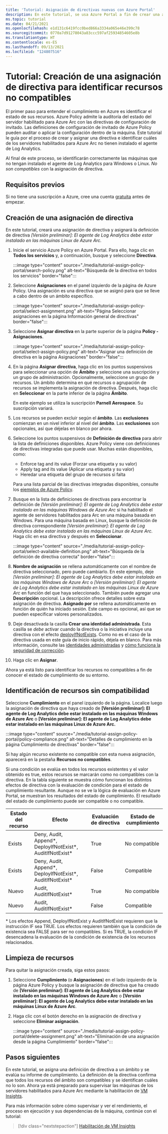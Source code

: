 ```yaml
---
title: 'Tutorial: Asignación de directivas nuevas con Azure Portal'
description: En este tutorial, se usa Azure Portal a fin de crear una asignación de Azure Policy para identificar recursos no compatibles.
ms.topic: tutorial
ms.date: 04/21/2021
ms.openlocfilehash: e1d131c6419fcc0bed866a3334a065e46e399c78
ms.sourcegitcommit: 0770a7d91278043a83ccc597af25934854605e8b
ms.translationtype: HT
ms.contentlocale: es-ES
ms.lasthandoff: 09/13/2021
ms.locfileid: "124807516"
---
```

# <a name="tutorial-create-a-policy-assignment-to-identify-non-compliant-resources"></a>Tutorial: Creación de una asignación de directiva para identificar recursos no compatibles

El primer paso para entender el cumplimiento en Azure es identificar el estado de sus recursos. Azure Policy admite la auditoría del estado del servidor habilitado para Azure Arc con las directivas de configuración de invitado. Las definiciones de configuración de invitado de Azure Policy pueden auditar o aplicar la configuración dentro de la máquina. Este tutorial le guía por el proceso de crear y asignar una directiva e identificar cuáles de los servidores habilitados para Azure Arc no tienen instalado el agente de Log Analytics.

Al final de este proceso, se identificarán correctamente las máquinas que no tengan instalado el agente de Log Analytics para Windows o Linux. _No son compatibles_ con la asignación de directiva.

## <a name="prerequisites"></a>Requisitos previos

Si no tiene una suscripción a Azure, cree una cuenta [gratuita](https://azure.microsoft.com/free/) antes de empezar.

## <a name="create-a-policy-assignment"></a>Creación de una asignación de directiva

En este tutorial, creará una asignación de directiva y asignará la definición de directiva _\[Versión preliminar]: El agente de Log Analytics debe estar instalado en las máquinas Linux de Azure Arc._

1. Inicie el servicio Azure Policy en Azure Portal. Para ello, haga clic en **Todos los servicios** y, a continuación, busque y seleccione **Directiva**.

   :::image type="content" source="./media/tutorial-assign-policy-portal/search-policy.png" alt-text="Búsqueda de la directiva en todos los servicios" border="false":::

1. Seleccione **Asignaciones** en el panel izquierdo de la página de Azure Policy. Una asignación es una directiva que se asignó para que se lleve a cabo dentro de un ámbito específico.

   :::image type="content" source="./media/tutorial-assign-policy-portal/select-assignment.png" alt-text="Página Seleccionar asignaciones en la página Información general de directivas" border="false":::

1. Seleccione **Asignar directiva** en la parte superior de la página **Policy - Asignaciones**.

   :::image type="content" source="./media/tutorial-assign-policy-portal/select-assign-policy.png" alt-text="Asignar una definición de directiva en la página Asignaciones" border="false":::

1. En la página **Asignar directiva**, haga clic en los puntos suspensivos para seleccionar una opción de **Ámbito** y seleccione una suscripción y un grupo de administración. Opcionalmente, seleccione un grupo de recursos. Un ámbito determina en qué recursos o agrupación de recursos se implementa la asignación de directiva. Después, haga clic en **Seleccionar** en la parte inferior de la página **Ámbito**.

   En este ejemplo se utiliza la suscripción **Parnell Aerospace**. Su suscripción variará.

1. Los recursos se pueden excluir según el **ámbito**. Las **exclusiones** comienzan en un nivel inferior al nivel del **ámbito**. Las **exclusiones** son opcionales, así que déjelas en blanco por ahora.

1. Seleccione los puntos suspensivos de **Definición de directiva** para abrir la lista de definiciones disponibles. Azure Policy viene con definiciones de directivas integradas que puede usar. Muchas están disponibles, como:

   - Enforce tag and its value (Forzar una etiqueta y su valor)
   - Apply tag and its value (Aplicar una etiqueta y su valor)
   - Heredar una etiqueta del grupo de recursos si falta

   Para una lista parcial de las directivas integradas disponibles, consulte los [ejemplos de Azure Policy](../../../governance/policy/samples/index.md).

1. Busque en la lista de definiciones de directivas para encontrar la definición de _\[Versión preliminar]: El agente de Log Analytics debe estar instalado en las máquinas Windows de Azure Arc_ si ha habilitado el agente de servidores habilitados para Arc en una máquina basada en Windows. Para una máquina basada en Linux, busque la definición de directiva correspondiente _\[Versión preliminar]: El agente de Log Analytics debe estar instalado en las máquinas Linux de Azure Arc._ Haga clic en esa directiva y después en **Seleccionar**.

   :::image type="content" source="./media/tutorial-assign-policy-portal/select-available-definition.png" alt-text="Búsqueda de la definición de directiva correcta" border="false":::

1. **Nombre de asignación** se rellena automáticamente con el nombre de directiva seleccionado, pero puede cambiarlo. En este ejemplo, deje _\[Versión preliminar]: El agente de Log Analytics debe estar instalado en las máquinas Windows de Azure Arc_ o _\[Versión preliminar]: El agente de Log Analytics debe estar instalado en las máquinas Linux de Azure Arc_ en función del que haya seleccionado. También puede agregar una **Descripción** opcional. La descripción ofrece detalles sobre esta asignación de directiva.
   **Asignado por** se rellena automáticamente en función de quién ha iniciado sesión. Este campo es opcional, así que se pueden especificar valores personalizados.

1. Deje desactivada la casilla **Crear una identidad administrada**. Esta casilla se _debe_ activar cuando la directiva o la iniciativa incluye una directiva con el efecto [deployIfNotExists](../../../governance/policy/concepts/effects.md#deployifnotexists). Como no es el caso de la directiva usada en este guía de inicio rápido, déjela en blanco. Para más información, consulte las [identidades administradas](../../../active-directory/managed-identities-azure-resources/overview.md) y [cómo funciona la seguridad de corrección](../../../governance/policy/how-to/remediate-resources.md#how-remediation-security-works).

1. Haga clic en **Asignar**.

Ahora ya está listo para identificar los recursos no compatibles a fin de conocer el estado de cumplimiento de su entorno.

## <a name="identify-non-compliant-resources"></a>Identificación de recursos sin compatibilidad

Seleccione **Cumplimiento** en el panel izquierdo de la página. Localice luego la asignación de directiva que haya creado de **\[Versión preliminar]: El agente de Log Analytics debe estar instalado en las máquinas Windows de Azure Arc** o **\[Versión preliminar]: El agente de Log Analytics debe estar instalado en las máquinas Linux de Azure Arc.**

:::image type="content" source="./media/tutorial-assign-policy-portal/policy-compliance.png" alt-text="Detalles de cumplimiento en la página Cumplimiento de directivas" border="false":::

Si hay algún recurso existente no compatible con esta nueva asignación, aparecerá en la pestaña **Recursos no compatibles**.

Si una condición se evalúa en todos los recursos existentes y el valor obtenido es true, estos recursos se marcarán como no compatibles con la directiva. En la tabla siguiente se muestra cómo funcionan los distintos efectos de directiva con la evaluación de condición para el estado de cumplimiento resultante. Aunque no se ve la lógica de evaluación en Azure Portal, se muestran los resultados del estado de cumplimiento. El resultado del estado de cumplimiento puede ser compatible o no compatible.

| **Estado del recurso** | **Efecto** | **Evaluación de directiva** | **Estado de cumplimiento** |
| --- | --- | --- | --- |
| Exists | Deny, Audit, Append\*, DeployIfNotExist\*, AuditIfNotExist\* | True | No compatible |
| Exists | Deny, Audit, Append\*, DeployIfNotExist\*, AuditIfNotExist\* | False | Compatible |
| Nuevo | Audit, AuditIfNotExist\* | True | No compatible |
| Nuevo | Audit, AuditIfNotExist\* | False | Compatible |

\* Los efectos Append, DeployIfNotExist y AuditIfNotExist requieren que la instrucción IF sea TRUE.
Los efectos requieren también que la condición de existencia sea FALSE para ser no compatibles. Si es TRUE, la condición IF desencadena la evaluación de la condición de existencia de los recursos relacionados.

## <a name="clean-up-resources"></a>Limpieza de recursos

Para quitar la asignación creada, siga estos pasos:

1. Seleccione **Cumplimiento** (o **Asignaciones**) en el lado izquierdo de la página Azure Policy y busque la asignación de directiva que ha creado de **\[Versión preliminar]: El agente de Log Analytics debe estar instalado en las máquinas Windows de Azure Arc** o **\[Versión preliminar]: El agente de Log Analytics debe estar instalado en las máquinas Linux de Azure Arc**.

1. Haga clic con el botón derecho en la asignación de directiva y seleccione **Eliminar asignación**.

   :::image type="content" source="./media/tutorial-assign-policy-portal/delete-assignment.png" alt-text="Eliminación de una asignación desde la página Cumplimiento" border="false":::

## <a name="next-steps"></a>Pasos siguientes

En este tutorial, se asigna una definición de directiva a un ámbito y se evalúa su informe de cumplimiento. La definición de la directiva confirma que todos los recursos del ámbito son compatibles y se identifican cuáles no lo son. Ahora ya está preparado para supervisar las máquinas de los servidores habilitados para Azure Arc mediante la habilitación de [VM Insights](../../../azure-monitor/vm/vminsights-overview.md).

Para más información sobre cómo supervisar y ver el rendimiento, el proceso en ejecución y sus dependencias de la máquina, continúe con el tutorial:

> [!div class="nextstepaction"]
> [Habilitación de VM Insights](tutorial-enable-vm-insights.md)
